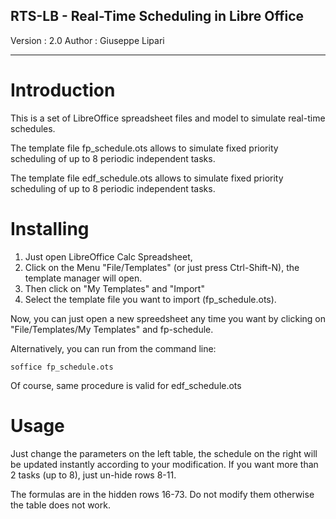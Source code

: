 RTS-LB - Real-Time Scheduling in Libre Office
---------------------------------------------

Version : 2.0
Author : Giuseppe Lipari

---

# Introduction

This is a set of LibreOffice spreadsheet files and model to simulate
real-time schedules.

The template file fp_schedule.ots allows to simulate fixed priority
scheduling of up to 8 periodic independent tasks.

The template file edf_schedule.ots allows to simulate fixed priority
scheduling of up to 8 periodic independent tasks.


# Installing

1. Just open LibreOffice Calc Spreadsheet,
2. Click on the Menu "File/Templates" (or just press Ctrl-Shift-N),
   the template manager will open.
3. Then click on "My Templates" and "Import"
4. Select the template file you want to import (fp_schedule.ots).

Now, you can just open a new spreedsheet any time you want by clicking
on "File/Templates/My Templates" and fp-schedule.

Alternatively, you can run from the command line:

	soffice fp_schedule.ots

Of course, same procedure is valid for edf_schedule.ots


# Usage

Just change the parameters on the left table, the schedule on the
right will be updated instantly according to your modification. If you
want more than 2 tasks (up to 8), just un-hide rows 8-11.

The formulas are in the hidden rows 16-73. Do not modify them
otherwise the table does not work.







